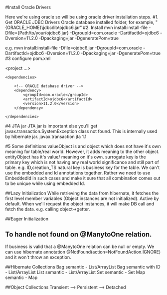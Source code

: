 #Install Oracle Drivers

Here we're using oracle so will be using oracle driver installation steps.
#1. Get ORACLE JDBC Drivers
Oracle database installed folder, for example, "{ORACLE_HOME}\jdbc\lib\ojdbc6.jar“
#2. Install
mvn install:install-file -Dfile={Path/to/your/ojdbc6.jar} -DgroupId=com.oracle
-DartifactId=ojdbc6 -Dversion=11.2.0 -Dpackaging=jar -DgeneratePom=true

e.g. mvn install:install-file -Dfile=ojdbc6.jar -DgroupId=com.oracle -DartifactId=ojdbc6 -Dversion=11.2.0 -Dpackaging=jar -DgeneratePom=true
#3 configure pom.xml

\<project ...>

	<dependencies>
		
		<!-- ORACLE database driver -->
		<dependency>
			<groupId>com.oracle</groupId>
			<artifactId>ojdbc6</artifactId>
			<version>11.2.0</version>
		</dependency>
		
	</dependencies>
</project>

#4 JTA jar
JTA jar is important else you'll get javax.transaction.SystemException class not found.
This is internally used by hibernate jar.
		<dependency>
			<groupId>javax.transaction</groupId>
			<artifactId>jta</artifactId>
			<version>1.1</version>
		</dependency>
		
#5 Some definitions
valueObject is and object which does not have it's own meaning for table/real world. However, it adds meaning to the other object.
entityObject has it's value/ meaning on it's own.
surrogate key is the primary key which is not having any real world significance and still part of table. e.g. ID,creation_TS
natural key is business key for the table.
We can't use the embedded and Id annotations together. Rather we need to use EmbeddedId in such cases and make it sure that all combination comes out to be unique while using embedded Id.

##Lazy Initialization
While retrieving the data from hibernate, it fetches the first level member variables (Object instances are not initialized). Active by default.
When we'll request the object instances, it will make DB call and fetch the data. e.g. calling object->getter.

##Eager Initialization


## To handle not found on @ManytoOne relation.
If business is valid that a @ManytoOne relation can be null or empty. 
We can use hibernate annotation @NotFound(action=NotFoundAction.IGNORE) and it won't throw an exception.

##Hibernate Collections
Bag semantic - List/ArrayList
Bag semantic with ID - List/ArrayList
List semantic - List/ArrayList
Set semantic - Set
Map semantic - Map

##Object Collections
Transient --> Persistent --> Detached